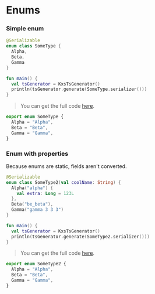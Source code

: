 # Enums

<!--- TEST_NAME EnumClassTest -->

<!--- INCLUDE .*\.kt
import kotlinx.serialization.*
import dev.adamko.kxstsgen.*
-->

### Simple enum

```kotlin
@Serializable
enum class SomeType {
  Alpha,
  Beta,
  Gamma
}

fun main() {
  val tsGenerator = KxsTsGenerator()
  println(tsGenerator.generate(SomeType.serializer()))
}
```

> You can get the full code [here](./code/example/example-enum-class-01.kt).

```typescript
export enum SomeType {
  Alpha = "Alpha",
  Beta = "Beta",
  Gamma = "Gamma",
}
```

<!--- TEST -->

### Enum with properties

Because enums are static, fields aren't converted.

```kotlin
@Serializable
enum class SomeType2(val coolName: String) {
  Alpha("alpha") {
    val extra: Long = 123L
  },
  Beta("be_beta"),
  Gamma("gamma 3 3 3")
}

fun main() {
  val tsGenerator = KxsTsGenerator()
  println(tsGenerator.generate(SomeType2.serializer()))
}
```

> You can get the full code [here](./code/example/example-enum-class-02.kt).

```typescript
export enum SomeType2 {
  Alpha = "Alpha",
  Beta = "Beta",
  Gamma = "Gamma",
}
```

<!--- TEST -->
